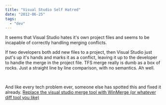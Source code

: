 ```yaml
---
title: "Visual Studio Self Hatred"
date: "2012-06-25"
tags: 
  - "dev"
---
```


It seems that Visual Studio hates it's own project files and seems to be incapable of correctly handling merging conflicts.

If two developers both add new files to a project, then Visual Studio just put's up it's hands and marks it as a conflict, leaving it up to the developer to handle the merge in the project file. TFS merge really is dumb as a box of rocks. Just a straight line by line comparison, with no semantics. Ah well.

 

<edit>

And like every tech problem ever, someone else has spotted this and fixed it already. [Replace the visual studio merge tool with WinMerge (or whatever diff tool you like)](http://blog.paulbouwer.com/2010/01/31/replace-diffmerge-tool-in-visual-studio-team-system-with-winmerge/)
